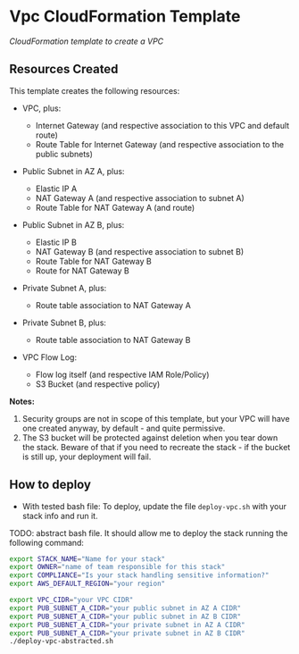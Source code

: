 # Vpc CloudFormation Template
*CloudFormation template to create a VPC*

## Resources Created
This template creates the following resources:

- VPC, plus:
    - Internet Gateway (and respective association to this VPC and default route)
    - Route Table for Internet Gateway (and respective association to the public subnets)

- Public Subnet in AZ A, plus:
    - Elastic IP A
    - NAT Gateway A (and respective association to subnet A)
    - Route Table for NAT Gateway A (and route)

- Public Subnet in AZ B, plus:
    - Elastic IP B
    - NAT Gateway B (and respective association to subnet B)
    - Route Table for NAT Gateway B
    - Route for NAT Gateway B

- Private Subnet A, plus:
    - Route table association to NAT Gateway A

- Private Subnet B, plus:
    - Route table association to NAT Gateway B

- VPC Flow Log:
    - Flow log itself (and respective IAM Role/Policy)
    - S3 Bucket (and respective policy)

**Notes:**  
1) Security groups are not in scope of this template, but your VPC will have one created anyway, by default - and quite permissive.  
2) The S3 bucket will be protected against deletion when you tear down the stack. Beware of that if you need to recreate the stack - if the bucket is still up, your deployment will fail.

## How to deploy

- With tested bash file:
To deploy, update the file `deploy-vpc.sh` with your stack info and run it. 


TODO: abstract bash file. It should allow me to deploy the stack running the following command:  


```bash
export STACK_NAME="Name for your stack"
export OWNER="name of team responsible for this stack"
export COMPLIANCE="Is your stack handling sensitive information?"
export AWS_DEFAULT_REGION="your region"

export VPC_CIDR="your VPC CIDR"
export PUB_SUBNET_A_CIDR="your public subnet in AZ A CIDR"
export PUB_SUBNET_A_CIDR="your public subnet in AZ B CIDR"
export PUB_SUBNET_A_CIDR="your private subnet in AZ A CIDR"
export PUB_SUBNET_A_CIDR="your private subnet in AZ B CIDR"
./deploy-vpc-abstracted.sh
```
